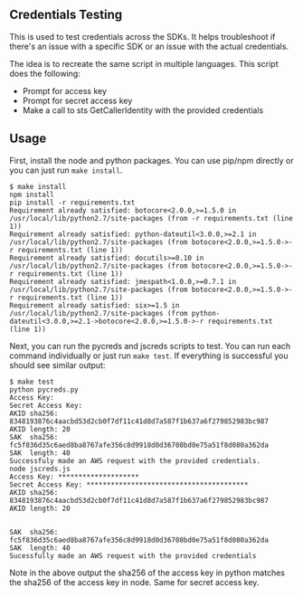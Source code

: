 ## Credentials Testing

This is used to test credentials across the SDKs.
It helps troubleshoot if there's an issue with a specific
SDK or an issue with the actual credentials.

The idea is to recreate the same script in multiple languages.
This script does the following:

* Prompt for access key
* Prompt for secret access key
* Make a call to sts GetCallerIdentity with the provided credentials


## Usage

First, install the node and python packages.  You can use pip/npm
directly or you can just run `make install`.

```
$ make install
npm install
pip install -r requirements.txt
Requirement already satisfied: botocore<2.0.0,>=1.5.0 in /usr/local/lib/python2.7/site-packages (from -r requirements.txt (line 1))
Requirement already satisfied: python-dateutil<3.0.0,>=2.1 in /usr/local/lib/python2.7/site-packages (from botocore<2.0.0,>=1.5.0->-r requirements.txt (line 1))
Requirement already satisfied: docutils>=0.10 in /usr/local/lib/python2.7/site-packages (from botocore<2.0.0,>=1.5.0->-r requirements.txt (line 1))
Requirement already satisfied: jmespath<1.0.0,>=0.7.1 in /usr/local/lib/python2.7/site-packages (from botocore<2.0.0,>=1.5.0->-r requirements.txt (line 1))
Requirement already satisfied: six>=1.5 in /usr/local/lib/python2.7/site-packages (from python-dateutil<3.0.0,>=2.1->botocore<2.0.0,>=1.5.0->-r requirements.txt (line 1))
```

Next, you can run the pycreds and jscreds scripts to test.
You can run each command individually or just run `make test`.
If everything is successful you should see similar output:


```
$ make test
python pycreds.py
Access Key:
Secret Access Key:
AKID sha256: 8348193876c4aacbd53d2cb0f7df11c41d8d7a587f1b637a6f279852983bc987
AKID length: 20
SAK  sha256: fc5f836d35c6aed8ba8767afe356c8d9918d0d36708bd0e75a51f8d080a362da
SAK  length: 40
Successfuly made an AWS request with the provided credentials.
node jscreds.js
Access Key: ********************
Secret Access Key: ****************************************
AKID sha256: 8348193876c4aacbd53d2cb0f7df11c41d8d7a587f1b637a6f279852983bc987
AKID length: 20


SAK  sha256: fc5f836d35c6aed8ba8767afe356c8d9918d0d36708bd0e75a51f8d080a362da
SAK  length: 40
Sucessfully made an AWS request with the provided credentials
```

Note in the above output the sha256 of the access key in python matches the
sha256 of the access key in node.  Same for secret access key.

